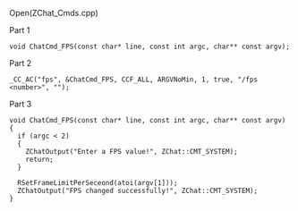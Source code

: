Open(ZChat_Cmds.cpp) <br>

Part 1 <br>

    void ChatCmd_FPS(const char* line, const int argc, char** const argv);

Part 2 <br>

	_CC_AC("fps", &ChatCmd_FPS, CCF_ALL, ARGVNoMin, 1, true, "/fps <number>", "");

Part 3 <br>

    void ChatCmd_FPS(const char* line, const int argc, char** const argv)
    {
      if (argc < 2)
      {
        ZChatOutput("Enter a FPS value!", ZChat::CMT_SYSTEM);
        return;
      }

      RSetFrameLimitPerSeceond(atoi(argv[1]));
      ZChatOutput("FPS changed successfully!", ZChat::CMT_SYSTEM);
    }















